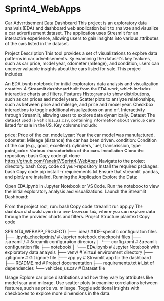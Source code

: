 # Sprint4_WebApps
Car Advertisement Data Dashboard
This project is an exploratory data analysis (EDA) and dashboard web application built to analyze and visualize a car advertisement dataset. The application uses Streamlit for an interactive experience, allowing users to gain insights into various attributes of the cars listed in the dataset.

Project Description
This tool provides a set of visualizations to explore data patterns in car advertisements. By examining the dataset's key features, such as car price, model year, odometer (mileage), and condition, users can uncover valuable insights about the cars listed for sale. This project includes:

An EDA.ipynb notebook for initial exploratory data analysis and visualization creation.
A Streamlit dashboard built from the EDA work, which includes interactive charts and filters.
Features
Histograms to show distributions, such as car prices and model years.
Scatter plots to analyze relationships, such as between price and mileage, and price and model year.
Checkbox interactions to toggle additional visualizations on and off.
Interactivity through Streamlit, allowing users to explore data dynamically.
Dataset
The dataset used is vehicles_us.csv, containing information about various cars listed for sale in the US. Key columns include:

price: Price of the car.
model_year: Year the car model was manufactured.
odometer: Mileage (distance) the car has been driven.
condition: Condition of the car (e.g., good, excellent).
cylinders, fuel, transmission, type, paint_color: Various characteristics of the cars.
Installation
Clone the repository:
bash
Copy code
git clone https://github.com/Yaneiri7/Sprint4_WebApps
Navigate to the project directory:
bash
Copy code
cd your-repository
Install the required packages:
bash
Copy code
pip install -r requirements.txt
Ensure that streamlit, pandas, and plotly are installed.
Running the Application
Explore the Data:

Open EDA.ipynb in Jupyter Notebook or VS Code.
Run the notebook to view the initial exploratory analysis and visualizations.
Launch the Streamlit Dashboard:

From the project root, run:
bash
Copy code
streamlit run app.py
The dashboard should open in a new browser tab, where you can explore data through the provided charts and filters.
Project Structure
plaintext
Copy code

SPRINT4_WEBAPP_PROJECT/
├── .idea/                        # IDE-specific configuration files
├── .ipynb_checkpoints/           # Jupyter notebook checkpoint files
├── .streamlit/                   # Streamlit configuration directory
│   └── config.toml               # Streamlit configuration file
├── notebook/
│   └── EDA.ipynb                 # Jupyter Notebook with exploratory data analysis
├── venv/                         # Virtual environment directory
├── .gitignore                    # Git ignore file
├── app.py                        # Streamlit app for the dashboard
├── README.md                     # Project documentation
├── requirements.txt              # List of dependencies
└── vehicles_us.csv               # Dataset file
           

Usage
Explore car price distributions and how they vary by attributes like model year and mileage.
Use scatter plots to examine correlations between features, such as price vs. mileage.
Toggle additional insights with checkboxes to explore more dimensions in the data.